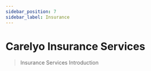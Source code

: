 ```yaml
---
sidebar_position: 7
sidebar_label: Insurance
---
```

# Carelyo Insurance Services

> Insurance Services Introduction
